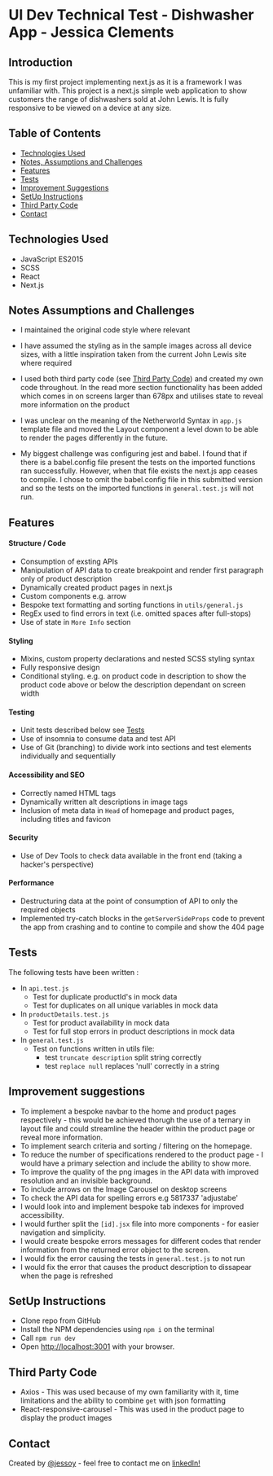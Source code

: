 # UI Dev Technical Test - Dishwasher App - Jessica Clements

## Introduction

This is my first project implementing next.js as it is a framework I was unfamiliar with. This project is a next.js simple web application to show customers the range of dishwashers sold at John Lewis. It is fully responsive to be viewed on a device at any size.

## Table of Contents
* [Technologies Used](#technologies-used)
* [Notes, Assumptions and Challenges](#notes-assumptions-and-challenges)
* [Features](#features)
* [Tests](#tests)
* [Improvement Suggestions](#improvement-suggestions)
* [SetUp Instructions](#setup-instructions) 
* [Third Party Code](#third-party-code)
* [Contact](#contact)

## Technologies Used
- JavaScript ES2015
- SCSS
- React
- Next.js

## Notes Assumptions and Challenges
- I maintained the original code style where relevant
- I have assumed the styling as in the sample images across all device sizes, with a little inspiration taken from the current John Lewis site where required

- I used both third party code (see [Third Party Code](#third-party-code)) and created my own code throughout. In the read more section functionality has been added which comes in on screens larger than 678px and utilises state to reveal more information on the product

- I was unclear on the meaning of the Netherworld Syntax in `app.js` template file and moved the Layout component a level down to be able to render the pages differently in the future.

- My biggest challenge was configuring jest and babel. I found that if there is a babel.config file present the tests on the imported functions ran successfully. However, when that file exists the next.js app ceases to compile. I chose to omit the  babel.config file in this submitted version and so the tests on the imported functions in `general.test.js` will not run.

## Features

#### Structure / Code
- Consumption of exsting APIs
- Manipulation of API data to create breakpoint and render first paragraph only of product description
- Dynamically created product pages in next.js
- Custom components e.g. arrow
- Bespoke text formatting and sorting functions in `utils/general.js`
- RegEx used to find errors in text (i.e. omitted spaces after full-stops)
- Use of state in `More Info` section

#### Styling

- Mixins, custom property declarations and nested SCSS styling syntax
- Fully responsive design
- Conditional styling. e.g. on product code in description to show the product code above or below the description dependant on screen width

#### Testing

- Unit tests described below see [Tests](#tests)
- Use of insomnia to consume data and test API
- Use of Git (branching) to divide work into sections and test elements individually and sequentially


#### Accessibility and SEO

- Correctly named HTML tags
- Dynamically written alt descriptions in image tags
- Inclusion of meta data in `Head` of homepage and product pages, including titles and favicon

#### Security

- Use of Dev Tools to check data available in the front end (taking a hacker's perspective)

#### Performance
- Destructuring data at the point of consumption of API to only the required objects
- Implemented try-catch blocks in the `getServerSideProps` code to prevent the app from crashing and to contine to compile and show the 404 page

## Tests
The following tests have been written :
- In `api.test.js`
  - Test for duplicate productId's in mock data
  - Test for duplicates on all unique variables in mock data
- In `productDetails.test.js`
  - Test for product availability in mock data
  - Test for full stop errors in product descriptions in mock data
- In `general.test.js`
  - Test on functions written in utils file:
    - test `truncate description` split string correctly
    - test `replace null` replaces 'null' correctly in a string


## Improvement suggestions
- To implement a bespoke navbar to the home and product pages respectively - this would be achieved thorugh the use of a ternary in layout file and could streamline the header within the product page or reveal more information.
- To implement search criteria and sorting / filtering on the homepage.
- To reduce the number of specifications rendered to the product page - I would have a primary selection and include the ability to show more.
- To improve the quality of the png images in the API data with improved resolution and an invisible background.
- To include arrows on the Image Carousel on desktop screens
- To check the API data for spelling errors e.g 5817337 'adjustabe'
- I would look into and implement bespoke tab indexes for improved accessibility.
- I would further split the `[id].jsx` file into more components - for easier navigation and simplicity.
- I would create bespoke errors messages for different codes that render information from the returned error object to the screen.
- I would fix the error causing the tests in `general.test.js` to not run
- I would fix the error that causes the product description to dissapear when the page is refreshed


## SetUp Instructions
- Clone repo from GitHub
- Install the NPM dependencies using `npm i` on the terminal
- Call `npm run dev`
- Open [http://localhost:3001](http://localhost:3001) with your browser.



## Third Party Code
- Axios - This was used because of my own familiarity with it, time limitations and the ability to combine `get` with json formatting
- React-responsive-carousel - This was used in the product page to display the product images

## Contact
Created by [@jessoy](https://github.com/jessoy) - feel free to contact me on [linkedIn!](https://www.linkedin.com/in/jessica-clements-5b474259/)